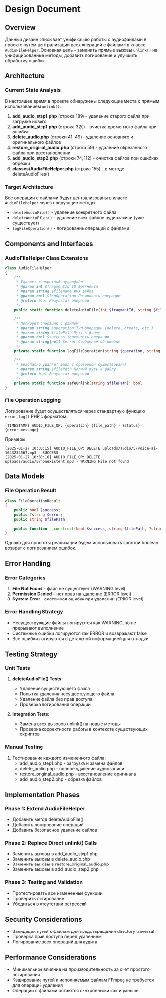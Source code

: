 # Design Document

## Overview

Данный дизайн описывает унификацию работы с аудиофайлами в проекте путем централизации всех операций с файлами в классе `AudioFileHelper`. Основная цель - заменить прямые вызовы `unlink()` на унифицированные методы, добавить логирование и улучшить обработку ошибок.

## Architecture

### Current State Analysis

В настоящее время в проекте обнаружены следующие места с прямым использованием `unlink()`:

1. **add_audio_step1.php** (строка 189) - удаление старого файла при загрузке нового
2. **add_audio_step1.php** (строка 320) - очистка временного файла при ошибке
3. **delete_audio.php** (строки 41, 49) - удаление основного и оригинального файлов
4. **restore_original_audio.php** (строка 59) - удаление обрезанного файла при восстановлении
5. **add_audio_step2.php** (строки 74, 112) - очистка файлов при ошибках обрезки
6. **classes/AudioFileHelper.php** (строка 155) - в методе deleteAudioFiles()

### Target Architecture

Все операции с файлами будут централизованы в классе `AudioFileHelper` через следующие методы:

- `deleteAudioFile()` - удаление конкретного файла
- `deleteAudioFiles()` - удаление всех файлов аудиозаписи (уже существует)
- `logFileOperation()` - логирование операций с файлами

## Components and Interfaces

### AudioFileHelper Class Extensions

```php
class AudioFileHelper 
{
    /**
     * Удаляет конкретный аудиофайл
     * @param int $fragmentId ID фрагмента
     * @param string $filename Имя файла
     * @param bool $logOperation Логировать операцию
     * @return bool Результат операции
     */
    public static function deleteAudioFile(int $fragmentId, string $filename, bool $logOperation = true): bool

    /**
     * Логирует операцию с файлом
     * @param string $operation Тип операции (delete, create, etc.)
     * @param string $filePath Путь к файлу
     * @param bool $success Успешность операции
     * @param string|null $error Сообщение об ошибке
     */
    private static function logFileOperation(string $operation, string $filePath, bool $success, ?string $error = null): void

    /**
     * Безопасно удаляет файл с проверкой существования
     * @param string $filePath Полный путь к файлу
     * @return bool Результат операции
     */
    private static function safeUnlink(string $filePath): bool
}
```

### File Operation Logging

Логирование будет осуществляться через стандартную функцию `error_log()` PHP с форматом:
```
[TIMESTAMP] AUDIO_FILE_OP: {operation} {file_path} - {status} {error_message}
```

Примеры:
```
[2025-01-27 10:30:15] AUDIO_FILE_OP: DELETE uploads/audio/5/voice-ai-1643234567.mp3 - SUCCESS
[2025-01-27 10:30:16] AUDIO_FILE_OP: DELETE uploads/audio/5/nonexistent.mp3 - WARNING File not found
```

## Data Models

### File Operation Result

```php
class FileOperationResult 
{
    public bool $success;
    public ?string $error;
    public string $filePath;
    
    public function __construct(bool $success, string $filePath, ?string $error = null)
}
```

Однако для простоты реализации будем использовать простой boolean возврат с логированием ошибок.

## Error Handling

### Error Categories

1. **File Not Found** - файл не существует (WARNING level)
2. **Permission Denied** - нет прав на удаление (ERROR level)  
3. **System Error** - системная ошибка при удалении (ERROR level)

### Error Handling Strategy

- Несуществующие файлы логируются как WARNING, но не прерывают выполнение
- Системные ошибки логируются как ERROR и возвращают false
- Все ошибки логируются с детальной информацией для отладки

## Testing Strategy

### Unit Tests

1. **deleteAudioFile() Tests:**
   - Удаление существующего файла
   - Попытка удаления несуществующего файла
   - Удаление файла без прав доступа
   - Проверка логирования операций

2. **Integration Tests:**
   - Замена всех вызовов unlink() на новые методы
   - Проверка корректности работы в контексте существующих скриптов

### Manual Testing

1. Тестирование каждого измененного файла:
   - add_audio_step1.php - загрузка и замена файлов
   - delete_audio.php - полное удаление аудиозаписи
   - restore_original_audio.php - восстановление оригинала
   - add_audio_step2.php - обрезка файлов

## Implementation Phases

### Phase 1: Extend AudioFileHelper
- Добавить метод deleteAudioFile()
- Добавить логирование операций
- Добавить безопасное удаление файлов

### Phase 2: Replace Direct unlink() Calls
- Заменить вызовы в add_audio_step1.php
- Заменить вызовы в delete_audio.php  
- Заменить вызовы в restore_original_audio.php
- Заменить вызовы в add_audio_step2.php

### Phase 3: Testing and Validation
- Протестировать все измененные функции
- Проверить логирование
- Убедиться в отсутствии регрессий

## Security Considerations

- Валидация путей к файлам для предотвращения directory traversal
- Проверка прав доступа перед удалением
- Логирование всех операций для аудита

## Performance Considerations

- Минимальное влияние на производительность за счет простого логирования
- Кэширование путей к исполняемым файлам FFmpeg не требуется для операций удаления
- Операции с файлами остаются синхронными как и раньше